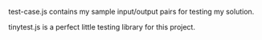 test-case.js contains my sample input/output pairs for testing my solution.  
  
tinytest.js is a perfect little testing library for this project.  
